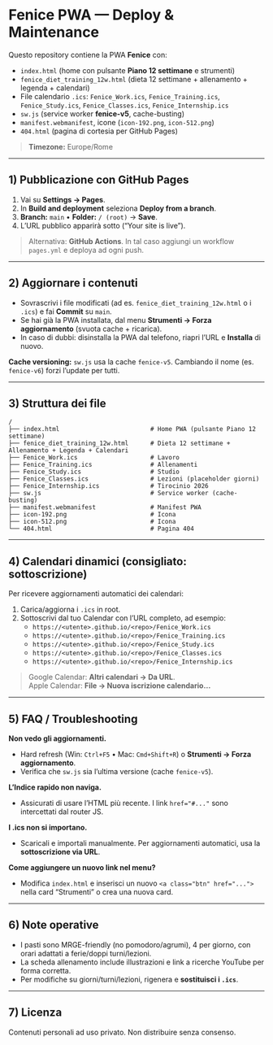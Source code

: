 # Fenice PWA — Deploy & Maintenance

Questo repository contiene la PWA **Fenice** con:
- `index.html` (home con pulsante **Piano 12 settimane** e strumenti)
- `fenice_diet_training_12w.html` (dieta 12 settimane + allenamento + legenda + calendari)
- File calendario `.ics`: `Fenice_Work.ics`, `Fenice_Training.ics`, `Fenice_Study.ics`, `Fenice_Classes.ics`, `Fenice_Internship.ics`
- `sw.js` (service worker **fenice-v5**, cache-busting)
- `manifest.webmanifest`, icone (`icon-192.png`, `icon-512.png`)
- `404.html` (pagina di cortesia per GitHub Pages)

> **Timezone:** Europe/Rome

---

## 1) Pubblicazione con GitHub Pages
1. Vai su **Settings → Pages**.
2. In **Build and deployment** seleziona **Deploy from a branch**.
3. **Branch:** `main` • **Folder:** `/ (root)` → **Save**.
4. L’URL pubblico apparirà sotto (“Your site is live”).

> Alternativa: **GitHub Actions**. In tal caso aggiungi un workflow `pages.yml` e deploya ad ogni push.

---

## 2) Aggiornare i contenuti
- Sovrascrivi i file modificati (ad es. `fenice_diet_training_12w.html` o i `.ics`) e fai **Commit** su `main`.
- Se hai già la PWA installata, dal menu **Strumenti → Forza aggiornamento** (svuota cache + ricarica).
- In caso di dubbi: disinstalla la PWA dal telefono, riapri l’URL e **Installa** di nuovo.

**Cache versioning:** `sw.js` usa la cache `fenice-v5`. Cambiando il nome (es. `fenice-v6`) forzi l’update per tutti.

---

## 3) Struttura dei file
```
/
├── index.html                         # Home PWA (pulsante Piano 12 settimane)
├── fenice_diet_training_12w.html      # Dieta 12 settimane + Allenamento + Legenda + Calendari
├── Fenice_Work.ics                    # Lavoro
├── Fenice_Training.ics                # Allenamenti
├── Fenice_Study.ics                   # Studio
├── Fenice_Classes.ics                 # Lezioni (placeholder giorni)
├── Fenice_Internship.ics              # Tirocinio 2026
├── sw.js                              # Service worker (cache-busting)
├── manifest.webmanifest               # Manifest PWA
├── icon-192.png                       # Icona
├── icon-512.png                       # Icona
└── 404.html                           # Pagina 404
```

---

## 4) Calendari dinamici (consigliato: **sottoscrizione**)
Per ricevere aggiornamenti automatici dei calendari:
1. Carica/aggiorna i `.ics` in root.
2. Sottoscrivi dal tuo Calendar con l’URL completo, ad esempio:
   - `https://<utente>.github.io/<repo>/Fenice_Work.ics`
   - `https://<utente>.github.io/<repo>/Fenice_Training.ics`
   - `https://<utente>.github.io/<repo>/Fenice_Study.ics`
   - `https://<utente>.github.io/<repo>/Fenice_Classes.ics`
   - `https://<utente>.github.io/<repo>/Fenice_Internship.ics`

> Google Calendar: **Altri calendari → Da URL**.  
> Apple Calendar: **File → Nuova iscrizione calendario…**

---

## 5) FAQ / Troubleshooting
**Non vedo gli aggiornamenti.**  
- Hard refresh (Win: `Ctrl+F5` • Mac: `Cmd+Shift+R`) o **Strumenti → Forza aggiornamento**.
- Verifica che `sw.js` sia l’ultima versione (cache `fenice-v5`).

**L’Indice rapido non naviga.**  
- Assicurati di usare l’HTML più recente. I link `href="#..."` sono intercettati dal router JS.

**I .ics non si importano.**  
- Scaricali e importali manualmente. Per aggiornamenti automatici, usa la **sottoscrizione via URL**.

**Come aggiungere un nuovo link nel menu?**  
- Modifica `index.html` e inserisci un nuovo `<a class="btn" href="...">` nella card “Strumenti” o crea una nuova card.

---

## 6) Note operative
- I pasti sono MRGE-friendly (no pomodoro/agrumi), 4 per giorno, con orari adattati a ferie/doppi turni/lezioni.  
- La scheda allenamento include illustrazioni e link a ricerche YouTube per forma corretta.  
- Per modifiche su giorni/turni/lezioni, rigenera e **sostituisci i `.ics`**.

---

## 7) Licenza
Contenuti personali ad uso privato. Non distribuire senza consenso.

